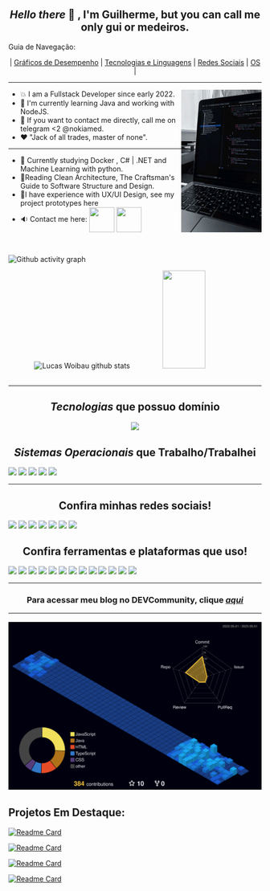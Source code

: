 <h2 align="center" > <i> Hello there </i>👋 , I'm Guilherme, but you can call me only gui or medeiros. </h2>

<a name="ancora"></a>
 
        


Guia de Navegação: <div align="center" > | [Gráficos de Desempenho](#ancora1) |  [Tecnologias e Linguagens](#ancora2) |   [Redes Sociais](#ancora3) |   [OS](#ancora4) |  </div>
<hr>
          <img hight="80" margin="40" width="160" alt="GIF" align="right" src="https://github.com/medeirosdev/medeirosdev/blob/main/blobs/master/assets/img.jpg">
          <ul>
          <li>💥 I am a Fullstack Developer since early 2022. </li>
          <li>💢 I'm currently learning Java and working with NodeJS. </li>
          <li>💬 If you want to contact me directly, call me on telegram <2 @nokiamed. </li>
          <li>❤️ "Jack of all trades, master of none". </li>
          </ul>
 <hr>
          <ul>
          <li>📑 Currently studying Docker , C# | .NET and Machine Learning with python. </li>
          <li>📀Reading Clean Architecture, The Craftsman's Guide to Software Structure and Design. </li>
          <li>💬I have experience with UX/UI Design, see my project prototypes here</li>
          <li>🔉 Contact me here: <a href="https://www.linkedin.com/in/guilhermedemedeiros/"><img align="center" height="50" width="50" margin="10"src="https://cdn-icons-png.flaticon.com/512/2671/2671877.png"></a>
  <a href="https://www.instagram.com/dev.medeiros/"><img align="center" height="50" width="50" margin="10"src="https://cdn-icons-png.flaticon.com/512/2671/2671874.png"></a>   </li> 
          </ul>  

  
</div>
&nbsp;
<a id="ancora1"></a>

![Github activity graph](https://github-readme-activity-graph.cyclic.app/graph?username=medeirosdev&theme=gotham)
<div align="center">  
  <img width="50%" height="195px" src="https://github-readme-stats.vercel.app/api?username=medeirosdev&show_icons=true&count_private=true&hide_border=true&title_color=00bfbf&icon_color=00bfbf&text_color=00bfbf&bg_color=0d1117" alt="Lucas Woibau github stats" /> 
  <img width="41%" height="195px" src="https://github-readme-stats.vercel.app/api/top-langs/?username=medeirosdev&layout=compact&hide_border=true&title_color=00bfbf&text_color=00bfbf&bg_color=0d1117" />
</div>
                    

<br>
<link rel="stylesheet" href="https://cdn.jsdelivr.net/gh/devicons/devicon@v2.15.1/devicon.min.css">
<hr>
<h2 align="center"> <i>Tecnologias</i> que possuo domínio </h2>
<a id="ancora2"></a>

<p align="center">
  <a href="https://skillicons.dev">
    <img width="2400" src="https://skillicons.dev/icons?i=js,html,css,aws,bootstrap,cs,codepen,docker,dotnet,eclipse,electron,express,figma,flask,git,java,md,matlab,mongodb,mysql,nodejs,postgres,postman,react,sequelize,tensorflow,ts,spring,py,maven,latex," />
  </a>
</p>
          <h2 align="center" > <i>Sistemas Operacionais</i> que Trabalho/Trabalhei</h2>     
          <div>
                    <img src="https://img.shields.io/badge/Linux-FCC624?style=for-the-badge&logo=linux&logoColor=black">
                    <img src="https://img.shields.io/badge/manjaro-35BF5C?style=for-the-badge&logo=manjaro&logoColor=white">
                    <img src="https://img.shields.io/badge/Ubuntu-E95420?style=for-the-badge&logo=ubuntu&logoColor=white">
                    <img src="https://img.shields.io/badge/Pop!_OS-48B9C7?style=for-the-badge&logo=Pop!_OS&logoColor=white">
                    <img src="https://img.shields.io/badge/Kali_Linux-557C94?style=for-the-badge&logo=kali-linux&logoColor=white">
          </div>
<hr>

<h2 align="center" >Confira minhas redes sociais!</h2>
<a id="ancora3"></a>
          <div style="display: inline_block">
                    <img src="https://img.shields.io/badge/Telegram-2CA5E0?style=for-the-badge&logo=telegram&logoColor=white">
                    <img src="https://img.shields.io/badge/Instagram-E4405F?style=for-the-badge&logo=instagram&logoColor=white">
                    <img src="https://img.shields.io/badge/LinkedIn-0077B5?style=for-the-badge&logo=linkedin&logoColor=white">    
                    <img src="https://img.shields.io/badge/Goodreads-F3F1EA?style=for-the-badge&logo=goodreads&logoColor=372213">
                    <img src="https://img.shields.io/badge/Pinterest-%23E60023.svg?style=for-the-badge&logo=Pinterest&logoColor=white">
                    <img src="https://img.shields.io/badge/Twitter-%231DA1F2.svg?style=for-the-badge&logo=Twitter&logoColor=white">
                    <img src="https://img.shields.io/badge/UpWork-6FDA44?style=for-the-badge&logo=Upwork&logoColor=white">
          </div>
<h2 align="center" >Confira ferramentas e plataformas que uso!</h2>
          <div style="display: inline_block">
                    <img src="https://img.shields.io/badge/Codepen-000000?style=for-the-badge&logo=codepen&logoColor=white">
                    <img src="https://img.shields.io/badge/-Hackerrank-2EC866?style=for-the-badge&logo=HackerRank&logoColor=white ">
                    <img src="https://img.shields.io/badge/LeetCode-000000?style=for-the-badge&logo=LeetCode&logoColor=#d16c06 ">
                    <img src="https://img.shields.io/badge/Codewars-B1361E?style=for-the-badge&logo=codewars&logoColor=grey">
                    <img src="https://img.shields.io/badge/Coursera-%230056D2.svg?style=for-the-badge&logo=Coursera&logoColor=white">
                    <img src="https://img.shields.io/badge/Freecodecamp-%23123.svg?&style=for-the-badge&logo=freecodecamp&logoColor=green">
                    <img src="https://img.shields.io/badge/Notepad++-90E59A.svg?style=for-the-badge&logo=notepad%2b%2b&logoColor=black ">
                    <img src="https://img.shields.io/badge/Obsidian-%23483699.svg?style=for-the-badge&logo=obsidian&logoColor=white ">
                    <img src="https://img.shields.io/badge/pycharm-143?style=for-the-badge&logo=pycharm&logoColor=black&color=black&labelColor=green ">         
                    <img src="https://img.shields.io/badge/VIM-%2311AB00.svg?style=for-the-badge&logo=vim&logoColor=white ">
                    <img src="https://img.shields.io/badge/Visual%20Studio%20Code-0078d7.svg?style=for-the-badge&logo=visual-studio-code&logoColor=white ">
                    <img src="https://img.shields.io/badge/Visual%20Studio-5C2D91.svg?style=for-the-badge&logo=visual-studio&logoColor=white ">
                    <img src="https://img.shields.io/badge/Sequelize-52B0E7?style=for-the-badge&logo=Sequelize&logoColor=white">
          </div>
           <hr>
<h3 align="center" >Para acessar meu blog no DEVCommunity, clique <a href="https://dev.to/devmedeiros"><i>aqui</i></a>
<hr>


![](./profile-3d-contrib/profile-night-view.svg)
## Projetos Em Destaque:

                 
[![Readme Card](https://github-readme-stats.vercel.app/api/pin/?username=medeirosdev&repo=Registration-System&bg_color=0d1116&title_color=ce09ec&text_color=a4aacb&icon_color=007ec6)](https://github.com/medeirosdev/Registration-System)
        
[![Readme Card](https://github-readme-stats.vercel.app/api/pin/?username=medeirosdev&repo=BeepApp-C-&bg_color=0d1116&title_color=ce09ec&text_color=a4aacb&icon_color=007ec6)](https://github.com/medeirosdev/BeepApp-C-)
          
[![Readme Card](https://github-readme-stats.vercel.app/api/pin/?username=medeirosdev&repo=EFIRTT-algorithm&bg_color=0d1116&title_color=ce09ec&text_color=a4aacb&icon_color=007ec6)](https://github.com/medeirosdev/EFIRTT-algorithm) 
           
[![Readme Card](https://github-readme-stats.vercel.app/api/pin/?username=medeirosdev&repo=JokesSite-CSharp-ASP.NET-Core-&bg_color=0d1116&title_color=ce09ec&text_color=a4aacb&icon_color=007ec6)](https://github.com/medeirosdev/JokesSite-CSharp-ASP.NET-Core-)

